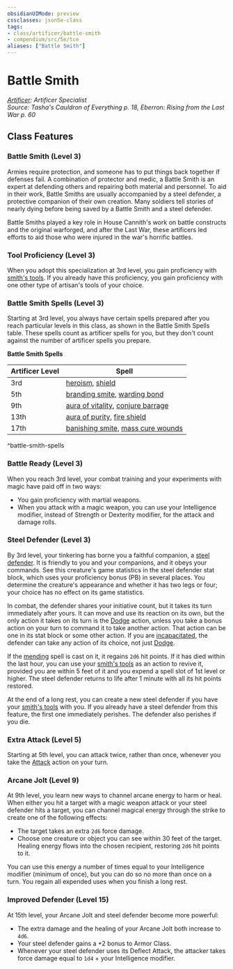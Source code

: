 ```yaml
---
obsidianUIMode: preview
cssclasses: json5e-class
tags:
- class/artificer/battle-smith
- compendium/src/5e/tce
aliases: ["Battle Smith"]
---
```

# Battle Smith
*[Artificer](./artificer-tce.md#): Artificer Specialist*  
*Source: Tasha's Cauldron of Everything p. 18, Eberron: Rising from the Last War p. 60*  


## Class Features

### Battle Smith (Level 3)

Armies require protection, and someone has to put things back together if defenses fail. A combination of protector and medic, a Battle Smith is an expert at defending others and repairing both material and personnel. To aid in their work, Battle Smiths are usually accompanied by a steel defender, a protective companion of their own creation. Many soldiers tell stories of nearly dying before being saved by a Battle Smith and a steel defender.

Battle Smiths played a key role in House Cannith's work on battle constructs and the original warforged, and after the Last War, these artificers led efforts to aid those who were injured in the war's horrific battles.

### Tool Proficiency (Level 3)

When you adopt this specialization at 3rd level, you gain proficiency with [smith's tools](smiths-tools.md#). If you already have this proficiency, you gain proficiency with one other type of artisan's tools of your choice.

### Battle Smith Spells (Level 3)

Starting at 3rd level, you always have certain spells prepared after you reach particular levels in this class, as shown in the Battle Smith Spells table. These spells count as artificer spells for you, but they don't count against the number of artificer spells you prepare.

**Battle Smith Spells**

| Artificer Level | Spell |
|-----------------|-------|
| 3rd | [heroism](../spells/heroism.md#), [shield](../spells/shield.md#) |
| 5th | [branding smite](../spells/branding-smite.md#), [warding bond](../spells/warding-bond.md#) |
| 9th | [aura of vitality](../spells/aura-of-vitality.md#), [conjure barrage](../spells/conjure-barrage.md#) |
| 13th | [aura of purity](../spells/aura-of-purity.md#), [fire shield](../spells/fire-shield.md#) |
| 17th | [banishing smite](../spells/banishing-smite.md#), [mass cure wounds](../spells/mass-cure-wounds.md#) |
^battle-smith-spells

### Battle Ready (Level 3)

When you reach 3rd level, your combat training and your experiments with magic have paid off in two ways:

- You gain proficiency with martial weapons.  
- When you attack with a magic weapon, you can use your Intelligence modifier, instead of Strength or Dexterity modifier, for the attack and damage rolls.  

### Steel Defender (Level 3)

By 3rd level, your tinkering has borne you a faithful companion, a [steel defender](steel-defender-tce.md#). It is friendly to you and your companions, and it obeys your commands. See this creature's game statistics in the steel defender stat block, which uses your proficiency bonus (PB) in several places. You determine the creature's appearance and whether it has two legs or four; your choice has no effect on its game statistics.

In combat, the defender shares your initiative count, but it takes its turn immediately after yours. It can move and use its reaction on its own, but the only action it takes on its turn is the [Dodge](../../Rules%20&%20Options/5e%20Rules/actions.md##Dodge) action, unless you take a bonus action on your turn to command it to take another action. That action can be one in its stat block or some other action. If you are [incapacitated](../../Rules%20&%20Options/5e%20Rules/conditions.md##incapacitated), the defender can take any action of its choice, not just [Dodge](../../Rules%20&%20Options/5e%20Rules/actions.md##Dodge).

If the [mending](../spells/mending.md#) spell is cast on it, it regains `2d6` hit points. If it has died within the last hour, you can use your [smith's tools](smiths-tools.md#.md#) as an action to revive it, provided you are within 5 feet of it and you expend a spell slot of 1st level or higher. The steel defender returns to life after 1 minute with all its hit points restored.

At the end of a long rest, you can create a new steel defender if you have your [smith's tools](smiths-tools.md#.md#.md#) with you. If you already have a steel defender from this feature, the first one immediately perishes. The defender also perishes if you die.

### Extra Attack (Level 5)

Starting at 5th level, you can attack twice, rather than once, whenever you take the [Attack](../../Rules%20&%20Options/5e%20Rules/actions.md##Attack) action on your turn.

### Arcane Jolt (Level 9)

At 9th level, you learn new ways to channel arcane energy to harm or heal. When either you hit a target with a magic weapon attack or your steel defender hits a target, you can channel magical energy through the strike to create one of the following effects:

- The target takes an extra `2d6` force damage.  
- Choose one creature or object you can see within 30 feet of the target. Healing energy flows into the chosen recipient, restoring `2d6` hit points to it.  

You can use this energy a number of times equal to your Intelligence modifier (minimum of once), but you can do so no more than once on a turn. You regain all expended uses when you finish a long rest.

### Improved Defender (Level 15)

At 15th level, your Arcane Jolt and steel defender become more powerful:

- The extra damage and the healing of your Arcane Jolt both increase to `4d6`.  
- Your steel defender gains a +2 bonus to Armor Class.  
- Whenever your steel defender uses its Deflect Attack, the attacker takes force damage equal to `1d4` + your Intelligence modifier.